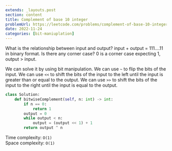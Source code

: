 ```yaml
---
extends: _layouts.post
section: content
title: Complement of base 10 integer
problemUrl: https://leetcode.com/problems/complement-of-base-10-integer/
date: 2022-11-24
categories: [bit-maniuplation]
---
```


What is the relationship between input and output? input + output = 111....11 in binary format.
Is there any corner case? 0 is a corner case expecting 1, output > input.

We can solve it by using bit manipulation. We can use `~` to flip the bits of the input. We can use `<<` to shift the bits of the input to the left until the input is greater than or equal to the output. We can use `>>` to shift the bits of the input to the right until the input is equal to the output.

```python
class Solution:
    def bitwiseComplement(self, n: int) -> int:
        if n == 0:
            return 1
        output = 0
        while output < n:
            output = (output << 1) + 1
        return output ^ n
```

Time complexity: `O(1)` <br/>
Space complexity: `O(1)`